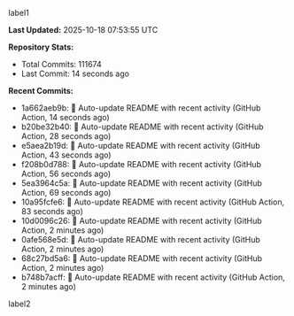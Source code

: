 
label1 
<!-- ACTIVITY_START -->
**Last Updated:** 2025-10-18 07:53:55 UTC

**Repository Stats:**
- Total Commits: 111674
- Last Commit: 14 seconds ago

**Recent Commits:**
- 1a662aeb9b: 🤖 Auto-update README with recent activity (GitHub Action, 14 seconds ago)
- b20be32b40: 🤖 Auto-update README with recent activity (GitHub Action, 28 seconds ago)
- e5aea2b19d: 🤖 Auto-update README with recent activity (GitHub Action, 43 seconds ago)
- f208b0d788: 🤖 Auto-update README with recent activity (GitHub Action, 56 seconds ago)
- 5ea3964c5a: 🤖 Auto-update README with recent activity (GitHub Action, 69 seconds ago)
- 10a95fcfe6: 🤖 Auto-update README with recent activity (GitHub Action, 83 seconds ago)
- 10d0096c26: 🤖 Auto-update README with recent activity (GitHub Action, 2 minutes ago)
- 0afe568e5d: 🤖 Auto-update README with recent activity (GitHub Action, 2 minutes ago)
- 68c27bd5a6: 🤖 Auto-update README with recent activity (GitHub Action, 2 minutes ago)
- b748b7acff: 🤖 Auto-update README with recent activity (GitHub Action, 2 minutes ago)
<!-- ACTIVITY_END -->

label2
